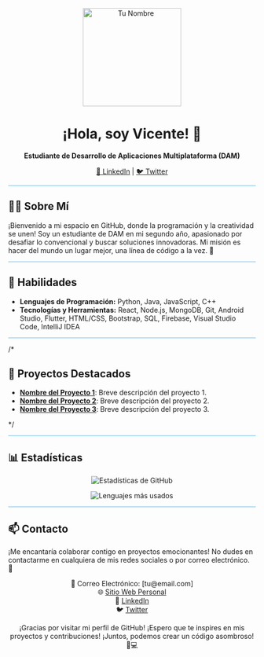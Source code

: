 <div align="center">
  <img src="https://your-image-url.com/your-image.jpg" alt="Tu Nombre" width="200px">
</div>

<h1 align="center">¡Hola, soy Vicente! 👋</h1>

<p align="center">
  <b>Estudiante de Desarrollo de Aplicaciones Multiplataforma (DAM)</b>
</p>

<p align="center">
<!--   <a href="[enlace-a-tu-sitio-web-personal]">🌐 Sitio Web</a> | -->
  <a href="[enlace-a-tu-perfil-de-LinkedIn]">📱 LinkedIn</a> |
  <a href="[enlace-a-otras-redes-sociales]">🐦 Twitter</a>
</p>

<!-- Línea de Colores -->
<hr style="height:1px;border-width:0;color:#6BBAE7;background-color:#6BBAE7">

<h2>👨‍💻 Sobre Mí</h2>

<p>
  ¡Bienvenido a mi espacio en GitHub, donde la programación y la creatividad se unen! Soy un estudiante de DAM en mi segundo año, apasionado por desafiar lo convencional y buscar soluciones innovadoras. Mi misión es hacer del mundo un lugar mejor, una línea de código a la vez. 🌟
</p>

<!-- Línea de Colores -->
<hr style="height:1px;border-width:0;color:#6BBAE7;background-color:#6BBAE7">

<h2>🚀 Habilidades</h2>

<!-- Lista de Habilidades -->
<ul>
  <li><strong>Lenguajes de Programación:</strong> Python, Java, JavaScript, C++</li>
  <li><strong>Tecnologías y Herramientas:</strong> React, Node.js, MongoDB, Git, Android Studio, Flutter, HTML/CSS, Bootstrap, SQL, Firebase, Visual Studio Code, IntelliJ IDEA</li>
</ul>

<!-- Línea de Colores -->
<hr style="height:1px;border-width:0;color:#6BBAE7;background-color:#6BBAE7">

/*<h2>🌟 Proyectos Destacados</h2>

<!-- Lista de Proyectos con Enlaces y Descripciones -->
<ul>
  <li>
    <a href="[enlace-al-proyecto-1]"><strong>Nombre del Proyecto 1</strong></a>: Breve descripción del proyecto 1.
  </li>
  <li>
    <a href="[enlace-al-proyecto-2]"><strong>Nombre del Proyecto 2</strong></a>: Breve descripción del proyecto 2.
  </li>
  <li>
    <a href="[enlace-al-proyecto-3]"><strong>Nombre del Proyecto 3</strong></a>: Breve descripción del proyecto 3.
  </li>
</ul>*/

<!-- Línea de Colores -->
<hr style="height:1px;border-width:0;color:#6BBAE7;background-color:#6BBAE7">

<h2>📊 Estadísticas</h2>

<!-- Estadísticas de GitHub -->
<p align="center">
  <img src="https://github-readme-stats.vercel.app/api?username=VicentePM&show_icons=true&theme=dark" alt="Estadísticas de GitHub">
</p>

<!-- Lenguajes más usados -->
<p align="center">
  <img src="https://github-readme-stats.vercel.app/api/top-langs/?username=VicentePM&layout=compact&theme=dark" alt="Lenguajes más usados">
</p>

<!-- Línea de Colores -->
<hr style="height:1px;border-width:0;color:#6BBAE7;background-color:#6BBAE7">

<h2>📫 Contacto</h2>

<p>
  ¡Me encantaría colaborar contigo en proyectos emocionantes! No dudes en contactarme en cualquiera de mis redes sociales o por correo electrónico. 🤝
</p>

<!-- Enlaces de Contacto -->
<p align="center">
  📧 Correo Electrónico: [tu@email.com]<br>
  🌐 <a href="[enlace-a-tu-sitio-web-personal]">Sitio Web Personal</a><br>
  💬 <a href="[enlace-a-tu-perfil-de-LinkedIn]">LinkedIn</a><br>
  🐦 <a href="[enlace-a-tu-perfil-de-Twitter]">Twitter</a>
</p>

<!-- Pie de Página -->
<p align="center">
  ¡Gracias por visitar mi perfil de GitHub! ¡Espero que te inspires en mis proyectos y contribuciones! ¡Juntos, podemos crear un código asombroso! 🚀💻
</p>
